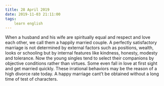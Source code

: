 ```yaml
---
title: 28 April 2019
date: 2019-11-03 21:11:00
tags:
    learn english
---
```

When a husband and his wife are spiritually
equal and respect and love each other, we call them a happily married couple. A
perfectly satisfactory marriage is not determined by external factors such as positions,
wealth, looks or schooling but by internal features like kindness, honesty,
modesty and tolerance. Now the young singles tend to select their companions by
objective conditions rather than virtues. Some even fall in love at first sight
and get married quickly. These irrational behaviors may be the reason of a high
divorce rate today. A happy marriage cant’t be obtained without a long time of test of characters.   
